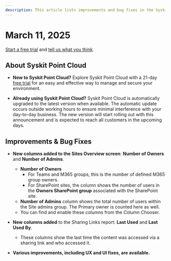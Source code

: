 ```yaml
---
description: This article lists improvements and bug fixes in the Syskit Point Cloud version 2025.2.84.1
---
```


# March 11, 2025

[Start a free trial](https://www.syskit.com/products/point/free-trial/) and [tell us what you think](https://www.syskit.com/company/contact-us/).

## About Syskit Point Cloud

* **New to Syskit Point Cloud?** Explore Syskit Point Cloud with a 21-day [free trial](https://www.syskit.com/products/point/free-trial/) for an easy and effective way to manage and secure your environment.

* **Already using Syskit Point Cloud?** Syskit Point Cloud is automatically upgraded to the latest version when available. The automatic update occurs outside working hours to ensure minimal interference with your day-to-day business. The new version will start rolling out with this announcement and is expected to reach all customers in the upcoming days.


## Improvements & Bug Fixes

* **New columns added to the Sites Overview screen**: **Number of Owners** and **Number of Admins**.
  * **Number of Owners** 
    * For Teams and M365 groups, this is the number of defined M365 group owners.
    * For SharePoint sites, the column shows the number of users in the **Owners SharePoint group** associated with the SharePoint site.
  * **Number of Admins** column shows the total number of users within the Site admins group. The Primary owner is counted here as well.
  * You can find and enable these columns from the Column Chooser.

* **New columns added** to the Sharing Links report: **Last Used** and **Last Used By**. 
  * These columns show the last time the content was accessed via a sharing link and who accessed it.

* **Various improvements, including UX and UI fixes, are available.**